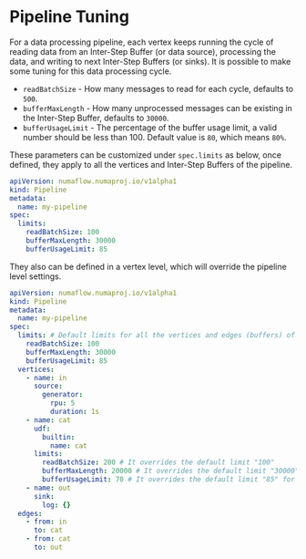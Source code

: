 # Pipeline Tuning

For a data processing pipeline, each vertex keeps running the cycle of reading data from an Inter-Step Buffer (or data source), processing the data, and writing to next Inter-Step Buffers (or sinks). It is possible to make some tuning for this data processing cycle.

- `readBatchSize` - How many messages to read for each cycle, defaults to `500`.
- `bufferMaxLength` - How many unprocessed messages can be existing in the Inter-Step Buffer, defaults to `30000`.
- `bufferUsageLimit` - The percentage of the buffer usage limit, a valid number should be less than 100. Default value is `80`, which means `80%`.

These parameters can be customized under `spec.limits` as below, once defined, they apply to all the vertices and Inter-Step Buffers of the pipeline.

```yaml
apiVersion: numaflow.numaproj.io/v1alpha1
kind: Pipeline
metadata:
  name: my-pipeline
spec:
  limits:
    readBatchSize: 100
    bufferMaxLength: 30000
    bufferUsageLimit: 85
```

They also can be defined in a vertex level, which will override the pipeline level settings.

```yaml
apiVersion: numaflow.numaproj.io/v1alpha1
kind: Pipeline
metadata:
  name: my-pipeline
spec:
  limits: # Default limits for all the vertices and edges (buffers) of this pipeline
    readBatchSize: 100
    bufferMaxLength: 30000
    bufferUsageLimit: 85
  vertices:
    - name: in
      source:
        generator:
          rpu: 5
          duration: 1s
    - name: cat
      udf:
        builtin:
          name: cat
      limits:
        readBatchSize: 200 # It overrides the default limit "100"
        bufferMaxLength: 20000 # It overrides the default limit "30000" for the buffers owned by this vertex
        bufferUsageLimit: 70 # It overrides the default limit "85" for the buffers owned by this vertex
    - name: out
      sink:
        log: {}
  edges:
    - from: in
      to: cat
    - from: cat
      to: out
```
